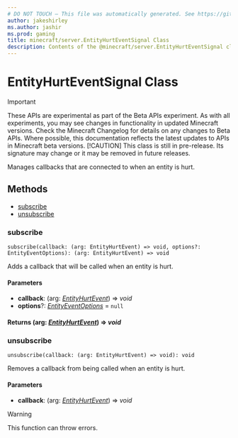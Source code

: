 ```yaml
---
# DO NOT TOUCH — This file was automatically generated. See https://github.com/mojang/minecraftapidocsgenerator to modify descriptions, examples, etc.
author: jakeshirley
ms.author: jashir
ms.prod: gaming
title: minecraft/server.EntityHurtEventSignal Class
description: Contents of the @minecraft/server.EntityHurtEventSignal class.
---
```

# EntityHurtEventSignal Class
>[!IMPORTANT]
>These APIs are experimental as part of the Beta APIs experiment. As with all experiments, you may see changes in functionality in updated Minecraft versions. Check the Minecraft Changelog for details on any changes to Beta APIs. Where possible, this documentation reflects the latest updates to APIs in Minecraft beta versions.
> [!CAUTION]
> This class is still in pre-release.  Its signature may change or it may be removed in future releases.

Manages callbacks that are connected to when an entity is hurt.

## Methods
- [subscribe](#subscribe)
- [unsubscribe](#unsubscribe)

### **subscribe**
`
subscribe(callback: (arg: EntityHurtEvent) => void, options?: EntityEventOptions): (arg: EntityHurtEvent) => void
`

Adds a callback that will be called when an entity is hurt.

#### **Parameters**
- **callback**: (arg: [*EntityHurtEvent*](EntityHurtEvent.md)) => *void*
- **options**?: [*EntityEventOptions*](EntityEventOptions.md) = `null`

#### **Returns** (arg: [*EntityHurtEvent*](EntityHurtEvent.md)) => *void*

### **unsubscribe**
`
unsubscribe(callback: (arg: EntityHurtEvent) => void): void
`

Removes a callback from being called when an entity is hurt.

#### **Parameters**
- **callback**: (arg: [*EntityHurtEvent*](EntityHurtEvent.md)) => *void*

> [!WARNING]
> This function can throw errors.
